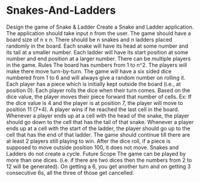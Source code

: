# Snakes-And-Ladders

Design the game of Snake & Ladder
Create a Snake and Ladder application.
The application should take input n from the user.
The game should have a board size of n x n.
There should be n snakes and n ladders placed randomly in the board.
Each snake will have its head at some number and its tail at a smaller number.
Each ladder will have its start position at some number and end position at a larger number.
There can be multiple players in the game.
Rules
The board has numbers from 1 to n^2.
The players will make there move turn-by-turn.
The game will have a six sided dice numbered from 1 to 6 and will always give a random number on rolling it.
Each player has a piece which is initially kept outside the board (i.e., at position 0).
Each player rolls the dice when their turn comes.
Based on the dice value, the player moves their piece forward that number of cells. Ex: If the dice value is 4 and the player is at position 7, the player will move to position 11 (7+4).
A player wins if he reached the last cell in the board.
Whenever a player ends up at a cell with the head of the snake, the player should go down to the cell that has the tail of that snake.
Whenever a player ends up at a cell with the start of the ladder, the player should go up to the cell that has the end of that ladder.
The game should continue till there are at least 2 players still playing to win.
After the dice roll, if a piece is supposed to move outside position 100, it does not move.
Snakes and Ladders do not create a cycle.
Future Scope
The game can be played by more than one dices. (i.e. if there are two dices then the numbers from 2 to 12 will be generated).
On getting a 6, you get another turn and on getting 3 consecutive 6s, all the three of those get cancelled.
